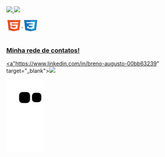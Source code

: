 <div>
  <a href="https://github.com/Breno801">
  <img height="180em" src="https://github-readme-stats.vercel.app/api?username=Breno801&show_icons=true&theme=highcontrast&include_all_commits=true&count_private=true"/>
  <img height="180em" src="https://github-readme-stats.vercel.app/api/top-langs/?username=Breno801&layout=compact&langs_count=6&theme=highcontrast"/>
</div>
<div style="display: inline_block"><br>

  <img align="center" alt="HTML" height="30" width="40" src="https://raw.githubusercontent.com/devicons/devicon/master/icons/html5/html5-original.svg">
  <img align="center" alt="CSS" height="30" width="40" src="https://raw.githubusercontent.com/devicons/devicon/master/icons/css3/css3-original.svg">
</div>
 
 <br>
 
  ### Minha rede de contatos!
 
<div> 
  


 <a"https://www.linkedin.com/in/breno-augusto-00bb63239" target="_blank"><img src="https://img.shields.io/badge/-LinkedIn-%230077B5?style=for-the-badge&logo=linkedin&logoColor=white" target="_blank"></a> 

  ![Snake animation](https://github.com/Breno801/Breno801/blob/output/github-contribution-grid-snake.svg)

</div>
